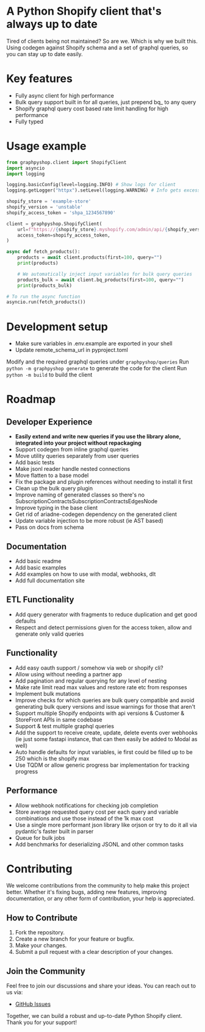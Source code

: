 # A Python Shopify client that's always up to date

Tired of clients being not maintained? So are we. Which is why we built this.
Using codegen against Shopify schema and a set of graphql queries, so you can stay up to date easily.

# Key features
- Fully async client for high performance
- Bulk query support built in for all queries, just prepend bq_ to any query
- Shopify graphql query cost based rate limit handling for high performance
- Fully typed

# Usage example
```python
from graphpyshop.client import ShopifyClient
import asyncio
import logging

logging.basicConfig(level=logging.INFO) # Show logs for client
logging.getLogger("httpx").setLevel(logging.WARNING) # Info gets excessive

shopify_store = 'example-store'
shopify_version = 'unstable'
shopify_access_token = 'shpa_1234567890'

client = graphpyshop.ShopifyClient(
    url=f"https://{shopify_store}.myshopify.com/admin/api/{shopify_version}/graphql.json",
    access_token=shopify_access_token,
)

async def fetch_products():
    products = await client.products(first=100, query="")
    print(products)

    # We automatically inject input variables for bulk query queries
    products_bulk = await client.bq_products(first=100, query="") 
    print(products_bulk)

# To run the async function
asyncio.run(fetch_products())
```

# Development setup

- Make sure variables in .env.example are exported in your shell
- Update remote_schema_url in pyproject.toml

Modify and the required graphql queries under `graphpyshop/queries`
Run `python -m graphpyshop generate` to generate the code for the client
Run `python -m build` to build the client

# Roadmap

## Developer Experience

- **Easily extend and write new queries if you use the library alone, integrated into your project without repackaging**
- Support codegen from inline graphql queries
- Move utility queries separately from user queries
- Add basic tests
- Make jsonl reader handle nested connections
- Move flatten to a base model
- Fix the package and plugin references without needing to install it first
- Clean up the bulk query plugin
- Improve naming of generated classes so there's no SubscriptionContractsSubscriptionContractsEdgesNode
- Improve typing in the base client
- Get rid of ariadne-codegen dependency on the generated client
- Update variable injection to be more robust (ie AST based)
- Pass on docs from schema

## Documentation

- Add basic readme
- Add basic examples
- Add examples on how to use with modal, webhooks, dlt
- Add full documentation site

## ETL Functionality

- Add query generator with fragments to reduce duplication and get good defaults
- Respect and detect permissions given for the access token, allow and generate only valid queries

## Functionality

- Add easy oauth support / somehow via web or shopify cli?
- Allow using without needing a partner app
- Add pagination and regular querying for any level of nesting
- Make rate limit read max values and restore rate etc from responses
- Implement bulk mutations
- Improve checks for which queries are bulk query compatible and avoid generating bulk query versions and issue warnings for those that aren't
- Support multiple Shopify endpoints with api versions & Customer & StoreFront APIs in same codebase
- Support & test multiple graphql queries
- Add the support to receive create, update, delete events over webhooks (ie just some fastapi instance, that can then easily be added to Modal as well)
- Auto handle defaults for input variables, ie first could be filled up to be 250 which is the shopify max
- Use TQDM or allow generic progress bar implementation for tracking progress

## Performance

- Allow webhook notifications for checking job completion
- Store average requested query cost per each query and variable combinations and use those instead of the 1k max cost
- Use a single more performant json library like orjson or try to do it all via pydantic's faster built in parser
- Queue for bulk jobs
- Add benchmarks for deserializing JSONL and other common tasks

# Contributing

We welcome contributions from the community to help make this project better. Whether it's fixing bugs, adding new features, improving documentation, or any other form of contribution, your help is appreciated.

## How to Contribute

1. Fork the repository.
2. Create a new branch for your feature or bugfix.
3. Make your changes.
4. Submit a pull request with a clear description of your changes.

## Join the Community

Feel free to join our discussions and share your ideas. You can reach out to us via:

- [GitHub Issues](https://github.com/yummyshop/GraphPyShop/issues)

Together, we can build a robust and up-to-date Python Shopify client. Thank you for your support!